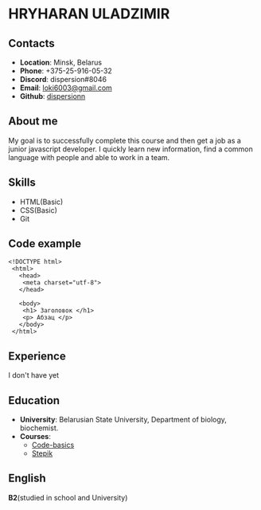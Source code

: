 # __HRYHARAN ULADZIMIR__

## __Contacts__
- __Location__: Minsk, Belarus
- __Phone__: +375-25-916-05-32
- __Discord__: dispersion#8046
- __Email__: loki6003@gmail.com
- __Github__: [dispersionn](https://github.com/dispersionn)
 
## __About me__
My goal is to successfully complete this course and then get a job as a junior javascript developer. I quickly learn new information, find a common language with people and able to work in a team.

## __Skills__
- HTML(Basic)
- CSS(Basic)
- Git
 
## __Code example__
```
<!DOCTYPE html>
 <html>
   <head>
    <meta charset="utf-8">
   </head>

   <body>
    <h1> Заголовок </h1>
    <p> Абзац </p>
   </body>
 </html>
 ```
 
## __Experience__
 I don't have yet 
 
## __Education__
 - __University__: Belarusian State University, Department of biology, biochemist.
 - __Courses__: 
     + [Code-basics](https://ru.code-basics.com/)
     + [Stepik](https://welcome.stepik.org/ru)
  
## __English__
 __B2__(studied in school and University)
